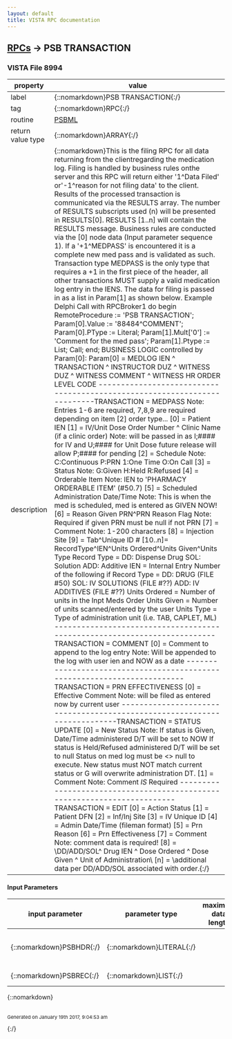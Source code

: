 ```yaml
---
layout: default
title: VISTA RPC documentation
---
```




## [RPCs](TableOfContent.md) &#8594; PSB TRANSACTION 



### VISTA File 8994 


 property | value 
--- | --- 
 label | {::nomarkdown}PSB TRANSACTION{:/}
 tag | {::nomarkdown}RPC{:/}
 routine | [PSBML](http://code.osehra.org/dox/Routine_PSBML_source.html)
 return value type | {::nomarkdown}ARRAY{:/}
 description | {::nomarkdown}This is the filing RPC for all data returning from the clientregarding the medication log.  Filing is handled by business rules onthe server and this RPC will return either '1^Data Filed' or'-1^reason for not filing data' to the client.  Results of the processed transaction is communicated via the RESULTS array.  The number of RESULTS subscripts used (n) will be presented in RESULTS[0].  RESULTS [1..n] will contain the RESULTS message.   Business rules are conducted via the [0] node data (Input parameter sequence 1). If a '+1^MEDPASS' is encountered it is a complete new med pass and is validated as such.  Transaction type MEDPASS is the only type that requires a +1 in the first piece of the header, all other transactions MUST supply a valid medication log entry in the IENS. The data for filing is passed in as a list in Param[1] as shown below. Example Delphi Call   with RPCBroker1 do    begin    RemoteProcedure := 'PSB TRANSACTION';    Param[0].Value := '88484^COMMENT';    Param[0].PType := Literal;    Param[1].Mult['0'] := 'Comment for the med pass';    Param[1].Ptype := List;    Call;    end; BUSINESS LOGIC controlled by Param[0]: Param[0] = MEDLOG IEN ^ TRANSACTION ^ INSTRUCTOR DUZ ^ WITNESS DUZ           ^ WITNESS COMMENT ^ WITNESS HR ORDER LEVEL CODE -------------------------------------------------------------------------TRANSACTION = MEDPASS   Note: Entries 1-6 are required, 7,8,9 are required depending on          item [2] order type...  [0] = Patient IEN   [1] = IV/Unit Dose Order Number ^ Clinic Name (if a clinic order)   Note: will be passed in as I;#### for IV and U;#### for Unit Dose         future release will allow P;#### for pending  [2] = Schedule   Note: C:Continuous P:PRN 1:One Time O:On Call  [3] = Status   Note: G:Given H:Held R:Refused  [4] = Orderable Item   Note: IEN to 'PHARMACY ORDERABLE ITEM' (#50.7)  [5] = Scheduled Administration Date/Time   Note: This is when the med is scheduled, med is entered as GIVEN NOW!  [6] = Reason Given PRN^PRN Reason Flag   Note: Required if given PRN must be null if not PRN  [7] = Comment   Note: 1-200 characters  [8] = Injection Site [9] = Tab^Unique ID #  [10..n]= RecordType^IEN^Units Ordered^Units Given^Units Type           Record Type = DD:  Dispense Drug                        SOL: Solution                        ADD: Additive           IEN = Internal Entry Number of the following                if Record Type = DD:  DRUG (FILE #50)                                  SOL: IV SOLUTIONS (FILE #??)                                ADD: IV ADDITIVES (FILE #??)           Units Ordered = Number of units in the Inpt Meds Order           Units Given = Number of units scanned/entered by the user           Units Type = Type of administration unit (i.e. TAB, CAPLET, ML) -------------------------------------------------------------------------TRANSACTION = COMMENT  [0] = Comment to append to the log entry   Note: Will be appended to the log with user ien and NOW as a date -------------------------------------------------------------------------TRANSACTION = PRN EFFECTIVENESS  [0] = Effective Comment   Note: will be filed as entered now by current user  -------------------------------------------------------------------------TRANSACTION = STATUS UPDATE  [0] = New Status   Note: If status is Given, Date/Time administered D/T will be set to NOW         If status is Held/Refused administered D/T will be set to null         Status on med log must be <> null to execute.         New status must NOT match current status or G will overwrite          administration DT.  [1] = Comment   Note: Comment *IS* Required -------------------------------------------------------------------------TRANSACTION = EDIT  [0] = Action Status [1] = Patient DFN [2] = Inf/Inj Site [3] = IV Unique ID [4] = Admin Date/Time (fileman format) [5] = Prn Reason [6] = Prn Effectiveness  [7] = Comment       Note: comment data is required!  [8] = \DD/ADD/SOL^ Drug IEN ^ Dose Ordered ^ Dose Given          ^ Unit of Administration\  [n] = \additional data per DD/ADD/SOL associated with order.\{:/}

#### Input Parameters

| input parameter | parameter type | maximum data length | required | description | 
| --- | --- | --- | --- | --- | 
| {::nomarkdown}PSBHDR{:/} | {::nomarkdown}LITERAL{:/} |  | {::nomarkdown}true{:/} | {::nomarkdown}Contains the IEN or +1 up-arrow transaction.  See RPC description.{:/} | 
| {::nomarkdown}PSBREC{:/} | {::nomarkdown}LIST{:/} |  | {::nomarkdown}true{:/} | {::nomarkdown}See description.{:/} | 

{::nomarkdown} <br/><br/><p style="font-size: 11px">Generated on January 19th 2017, 9:04:53 am</p>{:/}